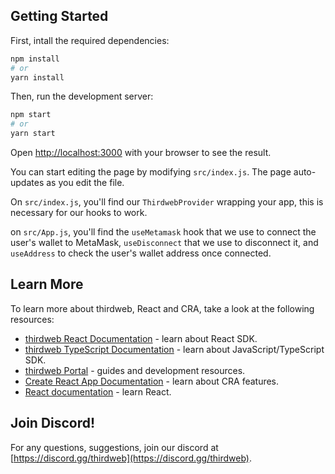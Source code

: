 ## Getting Started

First, intall the required dependencies:

```bash
npm install
# or
yarn install
```

Then, run the development server:

```bash
npm start
# or
yarn start
```

Open [http://localhost:3000](http://localhost:3000) with your browser to see the result.

You can start editing the page by modifying `src/index.js`. The page auto-updates as you edit the file.

On `src/index.js`, you'll find our `ThirdwebProvider` wrapping your app, this is necessary for our hooks to work.

on `src/App.js`, you'll find the `useMetamask` hook that we use to connect the user's wallet to MetaMask, `useDisconnect` that we use to disconnect it, and `useAddress` to check the user's wallet address once connected. 

## Learn More

To learn more about thirdweb, React and CRA, take a look at the following resources:

- [thirdweb React Documentation](https://docs.thirdweb.com/react) - learn about React SDK.
- [thirdweb TypeScript Documentation](https://docs.thirdweb.com/react) - learn about JavaScript/TypeScript SDK.
- [thirdweb Portal](https://docs.thirdweb.com/react) -  guides and development resources.
- [Create React App Documentation](https://facebook.github.io/create-react-app/docs/getting-started) - learn about CRA features.
- [React documentation](https://reactjs.org/) - learn React.

## Join Discord!

For any questions, suggestions, join our discord at [https://discord.gg/thirdweb](https://discord.gg/thirdweb).